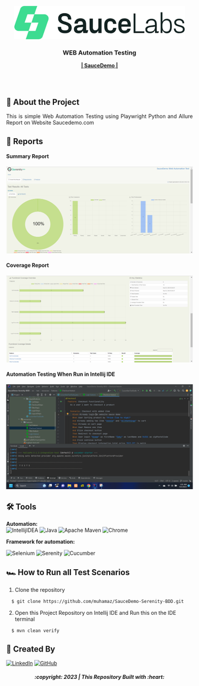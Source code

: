 <div>
<p align="center">
    <a href="https://www.saucedemo.com/">
       <img src="https://github.com/muhamaz/SauceDemo-Serenity-BDD/blob/master/img/logo.png" alt="Logo" height="90">
    </a>
  <br/>
    <h3 align="center">WEB Automation Testing</h4>
    <a href="https://www.saucedemo.com/"><p align="center"><b>| SauceDemo |</b></p></a>
  <br />
  <br />
</p>
</div>

## 📑 About the Project

<p align="justify">This is simple Web Automation Testing using Playwright Python and Allure Report on Website Saucedemo.com</p>

## 📝 Reports

#### Summary Report
![report-Web-summary](https://github.com/muhamaz/SauceDemo-Serenity-BDD/blob/master/img/sumReport.png)

#### Coverage Report
![report-Web-cpverage](https://github.com/muhamaz/SauceDemo-Serenity-BDD/blob/master/img/coverage.png)

#### Automation Testing When Run in Intellij IDE
![report-api-runningtest](https://github.com/muhamaz/SauceDemo-Serenity-BDD/blob/master/img/running.png)

## 🛠 Tools

**Automation:**  
![IntellijIDEA](https://img.shields.io/badge/IntelliJIDEA-000000.svg?style=for-the-badge&logo=intellij-idea&logoColor=white)
![Java](https://img.shields.io/badge/java-%23ED8B00.svg?style=for-the-badge&logo=java&logoColor=white)
![Apache Maven](https://img.shields.io/badge/Apache%20Maven-C71A36?style=for-the-badge&logo=Apache%20Maven&logoColor=white)
![Chrome](https://img.shields.io/badge/chrome-C71A36?style=for-the-badge&logo=chrome&logoColor=white)

**Framework for automation:**

![Selenium](https://img.shields.io/badge/-selenium-%43B02A?style=for-the-badge&logo=selenium&logoColor=white)
![Serenity](https://img.shields.io/badge/-serenity-16a67a?style=for-the-badge&logo=serenity&logoColor=black)
![Cucumber](https://img.shields.io/badge/-cucumber-4bc47b?style=for-the-badge&logo=cucumber&logoColor=black)

## 🏎️ How to Run all Test Scenarios

1. Clone the repository
```bash
  $ git clone https://github.com/muhamaz/SauceDemo-Serenity-BDD.git
```
2. Open  this Project Repository on Intellij IDE and Run this on the IDE terminal

```bash
  $ mvn clean verify
```


## 📱 Created By

 [![LinkedIn](https://img.shields.io/badge/-MHumam%20Zaky-white?style=for-the-badge&logo=linkedin&logoColor=blue)](https://www.linkedin.com/in/muhammad-humam-zaky-139369170/)
  [![GitHub](https://img.shields.io/badge/-MhumamZaky-white?style=for-the-badge&logo=github&logoColor=black)](https://github.com/muhamaz)

<h5>
<p align="center">:copyright: 2023 | This Repository Built with :heart:</p>
</h5>